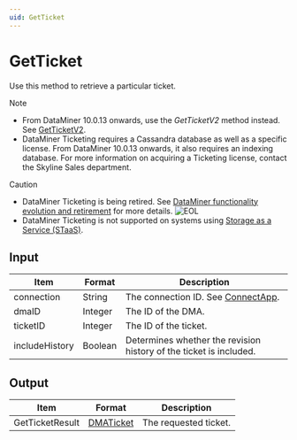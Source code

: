 ```yaml
---
uid: GetTicket
---
```


# GetTicket

Use this method to retrieve a particular ticket.

> [!NOTE]
>
> - From DataMiner 10.0.13 onwards, use the *GetTicketV2* method instead. See [GetTicketV2](xref:GetTicketV2).
> - DataMiner Ticketing requires a Cassandra database as well as a specific license. From DataMiner 10.0.13 onwards, it also requires an indexing database. For more information on acquiring a Ticketing license, contact the Skyline Sales department.

> [!CAUTION]
>
> - DataMiner Ticketing is being retired. See [DataMiner functionality evolution and retirement](xref:Software_support_life_cycles) for more details. ![EOL](~/user-guide/images/EOL_Duo.png)
> - DataMiner Ticketing is not supported on systems using [Storage as a Service (STaaS)](xref:STaaS).

## Input

| Item           | Format  | Description                                                                      |
|----------------|---------|----------------------------------------------------------------------------------|
| connection     | String  | The connection ID. See [ConnectApp](xref:ConnectApp). |
| dmaID          | Integer | The ID of the DMA.                                                               |
| ticketID       | Integer | The ID of the ticket.                                                            |
| includeHistory | Boolean | Determines whether the revision history of the ticket is included.               |

## Output

| Item            | Format    | Description                                             |
|-----------------|-----------|---------------------------------------------------------|
| GetTicketResult | [DMATicket](xref:DMATicket) | The requested ticket. |
